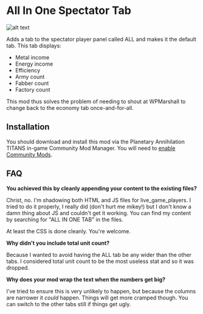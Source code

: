 # All In One Spectator Tab

![alt text](https://i.imgur.com/k5fM6FD.png "All In One Spectator Tab")

Adds a tab to the spectator player panel called ALL and makes it the default tab. This tab displays:

  - Metal income
  - Energy income
  - Efficiency
  - Army count
  - Fabber count
  - Factory count

This mod thus solves the problem of needing to shout at WPMarshall to change back to the economy tab once-and-for-all.

## Installation

You should download and install this mod via the Planetary Annihilation TITANS in-game Community Mod Manager. You will need to [enable Community Mods](https://steamcommunity.com/sharedfiles/filedetails/?id=1417396826).

## FAQ

**You achieved this by cleanly appending your content to the existing files?**

Christ, no. I'm shadowing both HTML and JS files for live_game_players. I tried to do it properly, I really did (don't hurt me mikey!) but I don't know a damn thing about JS and couldn't get it working. You can find my content by searching for "ALL IN ONE TAB" in the files.

At least the CSS is done cleanly. You're welcome.

**Why didn't you include total unit count?**

Because I wanted to avoid having the ALL tab be any wider than the other tabs. I considered total unit count to be the most useless stat and so it was dropped.

**Why does your mod wrap the text when the numbers get big?**

I've tried to ensure this is very unlikely to happen, but because the columns are narrower it *could* happen. Things will get more cramped though. You can switch to the other tabs still if things get ugly.